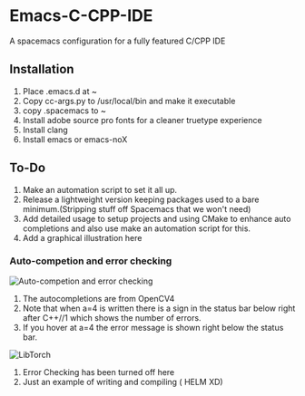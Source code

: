 # Emacs-C-CPP-IDE
A spacemacs configuration for a fully featured C/CPP IDE 

## Installation

1. Place .emacs.d at ~
2. Copy cc-args.py to /usr/local/bin and make it executable
3. copy .spacemacs to ~
4. Install adobe source pro fonts for a cleaner truetype experience
5. Install clang
6. Install emacs or emacs-noX

## To-Do
1. Make an automation script to set it all up. 
2. Release a lightweight version keeping packages used to a bare minimum.(Stripping stuff off Spacemacs that we won't need)
3. Add detailed usage to setup projects and using CMake to enhance auto completions and also use make an automation script for this.
4. Add a graphical illustration here

### Auto-competion and error checking
![Auto-competion and error checking](https://github.com/another-dark-knight/Emacs-C-CPP-IDE/blob/master/gifs/cv2-error.gif)

1. The autocompletions are from OpenCV4
2. Note that when a=4 is written there is a sign in the status bar below right after C++//1 which shows the number of errors.
3. If you hover at a=4 the error message is shown right below the status bar.

![LibTorch](https://github.com/another-dark-knight/Emacs-C-CPP-IDE/blob/master/gifs/torch-eg.gif)
1. Error Checking has been turned off here
2. Just an example of writing and compiling ( HELM XD)
